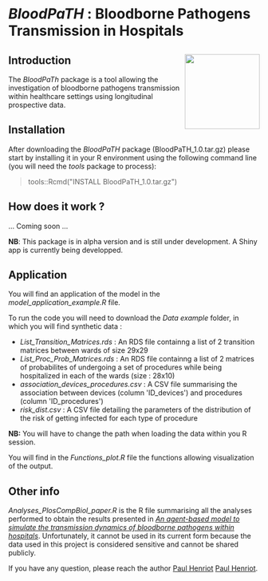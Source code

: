
# *BloodPaTH* : Bloodborne Pathogens Transmission in Hospitals 

## Introduction <a href="README.md"> <img src="https://github.com/phenriot/BloodPaTH/blob/main/Other/BloodPaTH_logo.png" align="right" width="150"/> </a>

The *BloodPaTh* package is a tool allowing the investigation of bloodborne pathogens transmission within healthcare settings using longitudinal prospective data.     

## Installation 

After downloading the *BloodPaTH* package (BloodPaTH_1.0.tar.gz) please start by installing it in your R environment using the following command line (you will need the *tools* package to process):
 > tools::Rcmd("INSTALL BloodPaTH_1.0.tar.gz")

## How does it work ?  

... Coming soon ...

**NB**: This package is in alpha version and is still under development. A Shiny app is currently being developped. 

## Application

You will find an application of the model in the *model_application_example.R* file. 

To run the code you will need to download the *Data example* folder, in which you will find synthetic data :
- *List_Transition_Matrices.rds* : An RDS file containng a list of 2 transition matrices between wards of size 29x29
- *List_Proc_Prob_Matrices.rds* : An RDS file containng a list of 2 matrices of probabilites of undergoing a set of procedures while being hospitalized in each of the wards (size : 28x10)
- *association_devices_procedures.csv* : A CSV file summarising the association between devices (column 'ID_devices') and procedures (column 'ID_procedures')
- *risk_dist.csv* : A CSV file detailing the parameters of the distribution of the risk of getting infected for each type of procedure 

**NB:** You will have to change the path when loading the data within you R session. 

You will find in the *Functions_plot.R* file the functions allowing visualization of the output. 

## Other info 

*Analyses_PlosCompBiol_paper.R* is the R file summarising all the analyses performed to obtain the results presented in [*An agent-based model to simulate the transmission dynamics of bloodborne pathogens within hospitals*](https://www.medrxiv.org/content/10.1101/2023.11.14.23298506v1).
Unfortunately, it cannot be used in its current form because the data used in this project is considered sensitive and cannot be shared publicly. 

If you have any question, please reach the author <a href="mailto:webmaster@example.com">Paul Henriot</a> [Paul Henriot](paul.henriot@protonmail.com). 
